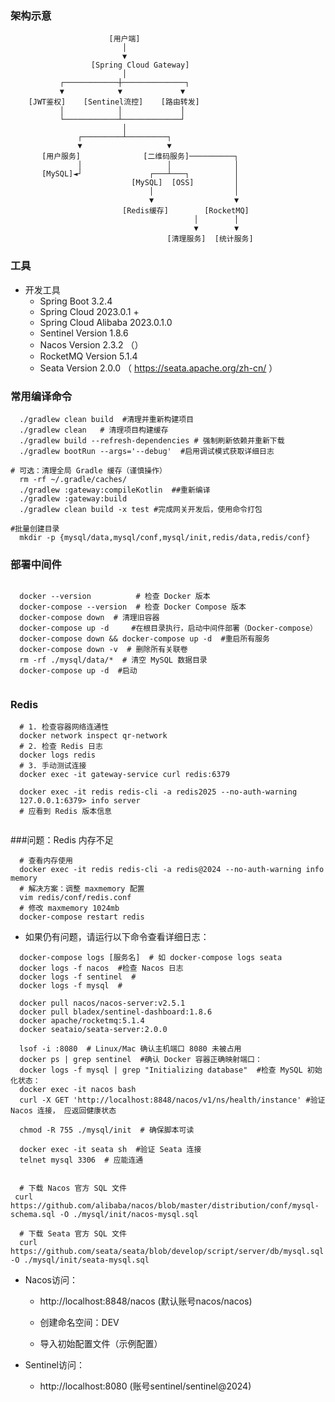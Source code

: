### 架构示意
```angular2html
                      [用户端]
                         │
                         ▼
                  [Spring Cloud Gateway]
                         │
           ┌────────────┼──────────────┐
           ▼            ▼             ▼
    [JWT鉴权]    [Sentinel流控]    [路由转发]
           │            │             │
           └────────────┴─────────────┘
                         │
               ┌─────────┴─────────┐
               ▼                   ▼
       [用户服务]              [二维码服务]──────────┐
               │                   │              │
       [MySQL]◄┘               ┌───┴───┐          │
                           [MySQL]  [OSS]         │
                               │                  │
                               ▼                  ▼
                         [Redis缓存]        [RocketMQ]
                                         │        │
                                         ▼        ▼
                                   [清理服务]  [统计服务]

```
### 工具
* 开发工具
  * Spring Boot 3.2.4 
  * Spring Cloud 2023.0.1 +
  * Spring Cloud Alibaba 2023.0.1.0
  * Sentinel Version 1.8.6 
  * Nacos Version 2.3.2 （）
  * RocketMQ Version 5.1.4 
  * Seata Version 2.0.0 （ https://seata.apache.org/zh-cn/ ）
    		

### 常用编译命令
```shell
  ./gradlew clean build  #清理并重新构建项目
  ./gradlew clean   # 清理项目构建缓存
  ./gradlew build --refresh-dependencies # 强制刷新依赖并重新下载
  ./gradlew bootRun --args='--debug'  #启用调试模式获取详细日志

# 可选：清理全局 Gradle 缓存（谨慎操作）
  rm -rf ~/.gradle/caches/
  ./gradlew :gateway:compileKotlin  ##重新编译
  ./gradlew :gateway:build
  ./gradlew clean build -x test #完成网关开发后，使用命令打包

#批量创建目录
  mkdir -p {mysql/data,mysql/conf,mysql/init,redis/data,redis/conf}
```

### 部署中间件
```shell

  docker --version          # 检查 Docker 版本
  docker-compose --version  # 检查 Docker Compose 版本
  docker-compose down  # 清理旧容器
  docker-compose up -d     #在根目录执行，启动中间件部署（Docker-compose）
  docker-compose down && docker-compose up -d  #重启所有服务
  docker-compose down -v  # 删除所有关联卷
  rm -rf ./mysql/data/*  # 清空 MySQL 数据目录
  docker-compose up -d  #启动
 
```
### Redis
```shell
  # 1. 检查容器网络连通性
  docker network inspect qr-network 
  # 2. 检查 Redis 日志
  docker logs redis
  # 3. 手动测试连接
  docker exec -it gateway-service curl redis:6379
  
  docker exec -it redis redis-cli -a redis2025 --no-auth-warning
  127.0.0.1:6379> info server
  # 应看到 Redis 版本信息
  
```
###问题：Redis 内存不足
```shell
  # 查看内存使用
  docker exec -it redis redis-cli -a redis@2024 --no-auth-warning info memory
  # 解决方案：调整 maxmemory 配置
  vim redis/conf/redis.conf
  # 修改 maxmemory 1024mb
  docker-compose restart redis
```
* 如果仍有问题，请运行以下命令查看详细日志：
```shell
  docker-compose logs [服务名]  # 如 docker-compose logs seata
  docker logs -f nacos  #检查 Nacos 日志
  docker logs -f sentinel  #
  docker logs -f mysql  #
   
  docker pull nacos/nacos-server:v2.5.1
  docker pull bladex/sentinel-dashboard:1.8.6
  docker apache/rocketmq:5.1.4
  docker seataio/seata-server:2.0.0
  
  lsof -i :8080  # Linux/Mac 确认主机端口 8080 未被占用
  docker ps | grep sentinel  #确认 Docker 容器正确映射端口：
  docker logs -f mysql | grep "Initializing database"  #检查 MySQL 初始化状态：
  docker exec -it nacos bash
  curl -X GET 'http://localhost:8848/nacos/v1/ns/health/instance' #验证 Nacos 连接， 应返回健康状态
  
  chmod -R 755 ./mysql/init  # 确保脚本可读
  
  docker exec -it seata sh  #验证 Seata 连接
  telnet mysql 3306  # 应能连通


  # 下载 Nacos 官方 SQL 文件
 curl https://github.com/alibaba/nacos/blob/master/distribution/conf/mysql-schema.sql -O ./mysql/init/nacos-mysql.sql
  
  # 下载 Seata 官方 SQL 文件
  curl https://github.com/seata/seata/blob/develop/script/server/db/mysql.sql -O ./mysql/init/seata-mysql.sql
```

* Nacos访问：
    * http://localhost:8848/nacos (默认账号nacos/nacos)

    * 创建命名空间：DEV

    * 导入初始配置文件（示例配置）

* Sentinel访问：
  * http://localhost:8080 (账号sentinel/sentinel@2024)